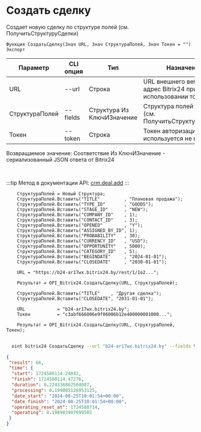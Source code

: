 ﻿---
sidebar_position: 1
---

# Создать сделку
 Создает новую сделку по структуре полей (см. ПолучитьСтруктуруСделки)



`Функция СоздатьСделку(Знач URL, Знач СтруктураПолей, Знач Токен = "") Экспорт`

  | Параметр | CLI опция | Тип | Назначение |
  |-|-|-|-|
  | URL | --url | Строка | URL внешнего вебхука или адрес Bitrix24 при использовании токена |
  | СтруктураПолей | --fields | Структура Из КлючИЗначение | Структура полей сделки (см. ПолучитьСтруктуруСделки) |
  | Токен | --token | Строка | Токен авторизации, если используется не вебхук |

  
  Возвращаемое значение:   Соответствие Из КлючИЗначение - сериализованный JSON ответа от Bitrix24

<br/>

:::tip
Метод в документации API: [crm.deal.add](https://dev.1c-bitrix.ru/rest_help/crm/cdeals/crm_deal_add.php)
:::
<br/>


```bsl title="Пример кода"
    СтруктураПолей = Новый Структура;
    СтруктураПолей.Вставить("TITLE"         , "Плановая продажа");
    СтруктураПолей.Вставить("TYPE_ID"       , "GOODS");
    СтруктураПолей.Вставить("STAGE_ID"      , "NEW");
    СтруктураПолей.Вставить("COMPANY_ID"    , 1);
    СтруктураПолей.Вставить("CONTACT_ID"    , 3);
    СтруктураПолей.Вставить("OPENED"        , "Y");
    СтруктураПолей.Вставить("ASSIGNED_BY_ID", 1);
    СтруктураПолей.Вставить("PROBABILITY"   , 30);
    СтруктураПолей.Вставить("CURRENCY_ID"   , "USD");
    СтруктураПолей.Вставить("OPPORTUNITY"   , 5000);
    СтруктураПолей.Вставить("CATEGORY_ID"   , 5);
    СтруктураПолей.Вставить("BEGINDATE"     , "2024-01-01");
    СтруктураПолей.Вставить("CLOSEDATE"     , "2030-01-01");

    URL = "https://b24-ar17wx.bitrix24.by/rest/1/1o2...";

    Результат = OPI_Bitrix24.СоздатьСделку(URL, СтруктураПолей);

    СтруктураПолей.Вставить("TITLE"    , "Другая сделка");
    СтруктураПолей.Вставить("CLOSEDATE", "2031-01-01");

    URL            = "b24-ar17wx.bitrix24.by";
    Токен          = "c3abf666006e9f06006b12e400000001000...";

    Результат = OPI_Bitrix24.СоздатьСделку(URL, СтруктураПолей, Токен);
```



```sh title="Пример команды CLI"
    
  oint bitrix24 СоздатьСделку --url "b24-ar17wx.bitrix24.by" --fields %fields% --token "6476c766006e9f06006b12e400000001000..."

```

```json title="Результат"
{
 "result": 66,
 "time": {
  "start": 1724580114.24842,
  "finish": 1724580114.47276,
  "duration": 0.224336862564087,
  "processing": 0.199005126953125,
  "date_start": "2024-08-25T10:01:54+00:00",
  "date_finish": "2024-08-25T10:01:54+00:00",
  "operating_reset_at": 1724580714,
  "operating": 0.198983907699585
 }
}
```
